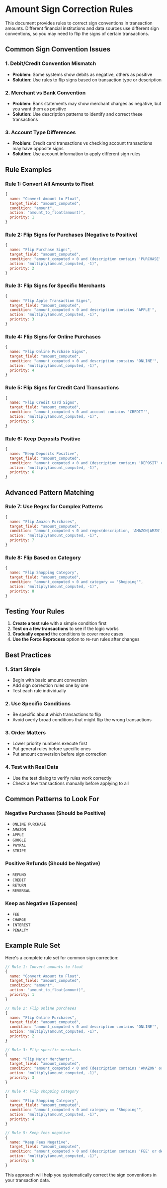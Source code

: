 # Amount Sign Correction Rules

This document provides rules to correct sign conventions in transaction amounts. Different financial institutions and data sources use different sign conventions, so you may need to flip the signs of certain transactions.

## Common Sign Convention Issues

### 1. **Debit/Credit Convention Mismatch**
- **Problem**: Some systems show debits as negative, others as positive
- **Solution**: Use rules to flip signs based on transaction type or description

### 2. **Merchant vs Bank Convention**
- **Problem**: Bank statements may show merchant charges as negative, but you want them as positive
- **Solution**: Use description patterns to identify and correct these transactions

### 3. **Account Type Differences**
- **Problem**: Credit card transactions vs checking account transactions may have opposite signs
- **Solution**: Use account information to apply different sign rules

## Rule Examples

### Rule 1: Convert All Amounts to Float
```javascript
{
  name: "Convert Amount to Float",
  target_field: "amount_computed",
  condition: "amount",
  action: "amount_to_float(amount)",
  priority: 1
}
```

### Rule 2: Flip Signs for Purchases (Negative to Positive)
```javascript
{
  name: "Flip Purchase Signs",
  target_field: "amount_computed",
  condition: "amount_computed < 0 and (description contains 'PURCHASE' or description contains 'PAYMENT')",
  action: "multiply(amount_computed, -1)",
  priority: 2
}
```

### Rule 3: Flip Signs for Specific Merchants
```javascript
{
  name: "Flip Apple Transaction Signs",
  target_field: "amount_computed",
  condition: "amount_computed < 0 and description contains 'APPLE'",
  action: "multiply(amount_computed, -1)",
  priority: 3
}
```

### Rule 4: Flip Signs for Online Purchases
```javascript
{
  name: "Flip Online Purchase Signs",
  target_field: "amount_computed",
  condition: "amount_computed < 0 and description contains 'ONLINE'",
  action: "multiply(amount_computed, -1)",
  priority: 4
}
```

### Rule 5: Flip Signs for Credit Card Transactions
```javascript
{
  name: "Flip Credit Card Signs",
  target_field: "amount_computed",
  condition: "amount_computed < 0 and account contains 'CREDIT'",
  action: "multiply(amount_computed, -1)",
  priority: 5
}
```

### Rule 6: Keep Deposits Positive
```javascript
{
  name: "Keep Deposits Positive",
  target_field: "amount_computed",
  condition: "amount_computed < 0 and (description contains 'DEPOSIT' or description contains 'TRANSFER IN')",
  action: "multiply(amount_computed, -1)",
  priority: 6
}
```

## Advanced Pattern Matching

### Rule 7: Use Regex for Complex Patterns
```javascript
{
  name: "Flip Amazon Purchases",
  target_field: "amount_computed",
  condition: "amount_computed < 0 and regex(description, 'AMAZON|AMZN')",
  action: "multiply(amount_computed, -1)",
  priority: 7
}
```

### Rule 8: Flip Based on Category
```javascript
{
  name: "Flip Shopping Category",
  target_field: "amount_computed",
  condition: "amount_computed < 0 and category == 'Shopping'",
  action: "multiply(amount_computed, -1)",
  priority: 8
}
```

## Testing Your Rules

1. **Create a test rule** with a simple condition first
2. **Test on a few transactions** to see if the logic works
3. **Gradually expand** the conditions to cover more cases
4. **Use the Force Reprocess** option to re-run rules after changes

## Best Practices

### 1. **Start Simple**
- Begin with basic amount conversion
- Add sign correction rules one by one
- Test each rule individually

### 2. **Use Specific Conditions**
- Be specific about which transactions to flip
- Avoid overly broad conditions that might flip the wrong transactions

### 3. **Order Matters**
- Lower priority numbers execute first
- Put general rules before specific ones
- Put amount conversion before sign correction

### 4. **Test with Real Data**
- Use the test dialog to verify rules work correctly
- Check a few transactions manually before applying to all

## Common Patterns to Look For

### Negative Purchases (Should be Positive)
- `ONLINE PURCHASE`
- `AMAZON`
- `APPLE`
- `GOOGLE`
- `PAYPAL`
- `STRIPE`

### Positive Refunds (Should be Negative)
- `REFUND`
- `CREDIT`
- `RETURN`
- `REVERSAL`

### Keep as Negative (Expenses)
- `FEE`
- `CHARGE`
- `INTEREST`
- `PENALTY`

## Example Rule Set

Here's a complete rule set for common sign correction:

```javascript
// Rule 1: Convert amounts to float
{
  name: "Convert Amount to Float",
  target_field: "amount_computed",
  condition: "amount",
  action: "amount_to_float(amount)",
  priority: 1
}

// Rule 2: Flip online purchases
{
  name: "Flip Online Purchases",
  target_field: "amount_computed",
  condition: "amount_computed < 0 and description contains 'ONLINE'",
  action: "multiply(amount_computed, -1)",
  priority: 2
}

// Rule 3: Flip specific merchants
{
  name: "Flip Major Merchants",
  target_field: "amount_computed",
  condition: "amount_computed < 0 and (description contains 'AMAZON' or description contains 'APPLE' or description contains 'GOOGLE')",
  action: "multiply(amount_computed, -1)",
  priority: 3
}

// Rule 4: Flip shopping category
{
  name: "Flip Shopping Category",
  target_field: "amount_computed",
  condition: "amount_computed < 0 and category == 'Shopping'",
  action: "multiply(amount_computed, -1)",
  priority: 4
}

// Rule 5: Keep fees negative
{
  name: "Keep Fees Negative",
  target_field: "amount_computed",
  condition: "amount_computed > 0 and (description contains 'FEE' or description contains 'CHARGE')",
  action: "multiply(amount_computed, -1)",
  priority: 5
}
```

This approach will help you systematically correct the sign conventions in your transaction data.
